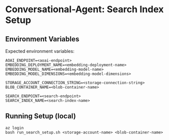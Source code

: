 # Conversational-Agent: Search Index Setup

## Environment Variables
Expected environment variables:
```
AOAI_ENDPOINT=<aoai-endpoint>
EMBEDDING_DEPLOYMENT_NAME=<embedding-deployment-name>
EMBEDDING_MODEL_NAME=<embedding-model-name>
EMBEDDING_MODEL_DIMENSIONS=<embedding-model-dimensions>

STORAGE_ACCOUNT_CONNECTION_STRING=<storage-connection-string>
BLOB_CONTAINER_NAME=<blob-container-name>

SEARCH_ENDPOINT=<search-endpoint>
SEARCH_INDEX_NAME=<search-index-name>
```

## Running Setup (local)
```
az login
bash run_search_setup.sh <storage-account-name> <blob-container-name>
```